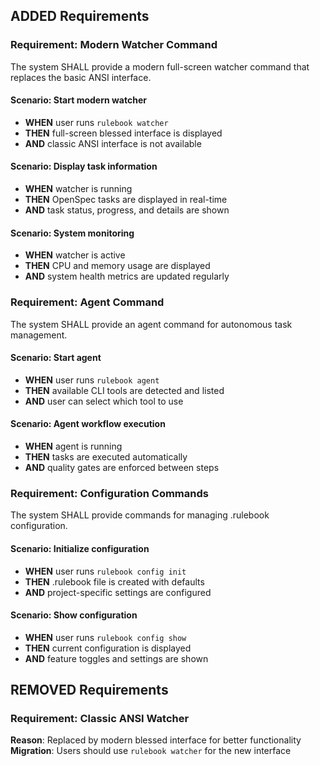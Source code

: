 ## ADDED Requirements

### Requirement: Modern Watcher Command
The system SHALL provide a modern full-screen watcher command that replaces the basic ANSI interface.

#### Scenario: Start modern watcher
- **WHEN** user runs `rulebook watcher`
- **THEN** full-screen blessed interface is displayed
- **AND** classic ANSI interface is not available

#### Scenario: Display task information
- **WHEN** watcher is running
- **THEN** OpenSpec tasks are displayed in real-time
- **AND** task status, progress, and details are shown

#### Scenario: System monitoring
- **WHEN** watcher is active
- **THEN** CPU and memory usage are displayed
- **AND** system health metrics are updated regularly

### Requirement: Agent Command
The system SHALL provide an agent command for autonomous task management.

#### Scenario: Start agent
- **WHEN** user runs `rulebook agent`
- **THEN** available CLI tools are detected and listed
- **AND** user can select which tool to use

#### Scenario: Agent workflow execution
- **WHEN** agent is running
- **THEN** tasks are executed automatically
- **AND** quality gates are enforced between steps

### Requirement: Configuration Commands
The system SHALL provide commands for managing .rulebook configuration.

#### Scenario: Initialize configuration
- **WHEN** user runs `rulebook config init`
- **THEN** .rulebook file is created with defaults
- **AND** project-specific settings are configured

#### Scenario: Show configuration
- **WHEN** user runs `rulebook config show`
- **THEN** current configuration is displayed
- **AND** feature toggles and settings are shown

## REMOVED Requirements

### Requirement: Classic ANSI Watcher
**Reason**: Replaced by modern blessed interface for better functionality
**Migration**: Users should use `rulebook watcher` for the new interface
